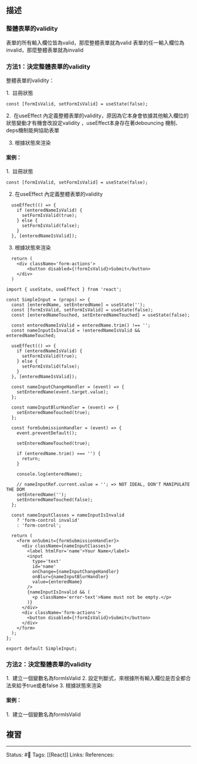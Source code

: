 ## 描述


### 整體表單的validity

表單的所有輸入欄位皆為valid，那麼整體表單就為valid
表單的任一輸入欄位為invalid，那麼整體表單就為invalid


### 方法1：決定整體表單的validity

整體表單的validity：

1.  註冊狀態
```
const [formIsValid, setFormIsValid] = useState(false);
```
2.  在useEffect 內定義整體表單的validity，原因為它本身會依據其他輸入欄位的狀態變動才有機會改設定validity ，useEffect本身存在著debouncing 機制、deps機制能夠協助表單

3. 根據狀態來渲染


#### 案例：

1.  註冊狀態
```
const [formIsValid, setFormIsValid] = useState(false);
```

2. 在useEffect 內定義整體表單的validity
```
  useEffect(() => {
    if (enteredNameIsValid) {
      setFormIsValid(true);
    } else {
      setFormIsValid(false);
    }
  }, [enteredNameIsValid]);
```

3. 根據狀態來渲染
```
  return (
	<div className='form-actions'>
        <button disabled={!formIsValid}>Submit</button>
    </div>
  )
```


```
import { useState, useEffect } from 'react';

const SimpleInput = (props) => {
  const [enteredName, setEnteredName] = useState('');
  const [formIsValid, setFormIsValid] = useState(false);
  const [enteredNameTouched, setEnteredNameTouched] = useState(false);

  const enteredNameIsValid = enteredName.trim() !== '';
  const nameInputIsInvalid = !enteredNameIsValid && enteredNameTouched;

  useEffect(() => {
    if (enteredNameIsValid) {
      setFormIsValid(true);
    } else {
      setFormIsValid(false);
    }
  }, [enteredNameIsValid]);

  const nameInputChangeHandler = (event) => {
    setEnteredName(event.target.value);
  };

  const nameInputBlurHandler = (event) => {
    setEnteredNameTouched(true);
  };

  const formSubmissionHandler = (event) => {
    event.preventDefault();

    setEnteredNameTouched(true);

    if (enteredName.trim() === '') {
      return;
    }

    console.log(enteredName);

    // nameInputRef.current.value = ''; => NOT IDEAL, DON'T MANIPULATE THE DOM
    setEnteredName('');
    setEnteredNameTouched(false);
  };

  const nameInputClasses = nameInputIsInvalid
    ? 'form-control invalid'
    : 'form-control';

  return (
    <form onSubmit={formSubmissionHandler}>
      <div className={nameInputClasses}>
        <label htmlFor='name'>Your Name</label>
        <input
          type='text'
          id='name'
          onChange={nameInputChangeHandler}
          onBlur={nameInputBlurHandler}
          value={enteredName}
        />
        {nameInputIsInvalid && (
          <p className='error-text'>Name must not be empty.</p>
        )}
      </div>
      <div className='form-actions'>
        <button disabled={!formIsValid}>Submit</button>
      </div>
    </form>
  );
};

export default SimpleInput;

```

### 方法2：決定整體表單的validity

1.  建立一個變數名為formIsValid
2. 設定判斷式，來根據所有輸入欄位是否全都合法來給予true或者false
3. 根據狀態來渲染

#### 案例：

1.  建立一個變數名為formIsValid






## 複習

---
Status: #🌱 
Tags:
[[React]]
Links:
References: